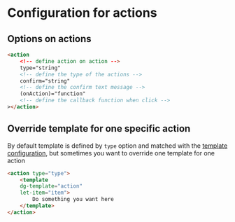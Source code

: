 # Configuration for actions

## Options on actions

```` html
<action
    <!-- define action on action -->
    type="string"
    <!-- define the type of the actions -->
    confirm="string"
    <!-- define the confirm text message -->
    (onAction)="function"
    <!-- define the callback function when click -->
></action>
````

## Override template for one specific action

By default template is defined by `type` option and matched with the [template configuration](templating.md),
but sometimes you want to override one template for one action

```` html
<action type="type">
    <template
    dg-template="action"
    let-item="item">
        Do something you want here
    </template>
</action>
````
